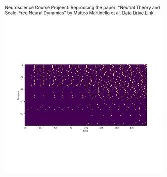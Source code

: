 Neuroscience Course Projeect: Reprodcing the paper: "Neutral Theory and Scale-Free Neural Dynamics" by Matteo Martinello et al.
[Data Drive Link](https://drive.google.com/drive/folders/1d6GzRdVOSJVxfvDrmtRBFFYy9v-H4kqH?usp=sharing)
![Alt text](spikes.png)

